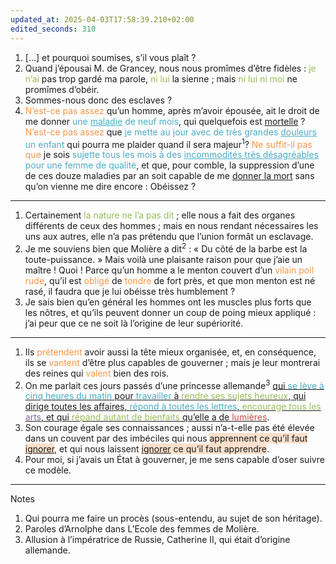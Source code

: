 ```yaml
---
updated_at: 2025-04-03T17:58:39.210+02:00
edited_seconds: 310
---
```

1. [...] et pourquoi soumises, s’il vous plaît ? 
2. Quand j’épousai M. de Grancey, nous nous promîmes d’être fidèles : <font color="#9bbb59">je n’ai</font> pas trop gardé ma parole, <font color="#9bbb59">ni lui</font> la sienne ; mais <font color="#9bbb59">ni lui ni moi</font> ne promîmes d’obéir. 
3. Sommes-nous donc des esclaves ? 
4. <font color="#f79646">N’est-ce pas assez</font> qu’un homme, après m’avoir épousée, ait le droit de me donner <font color="#4bacc6">une <u>maladie</u> de neuf mois</font>, qui quelquefois est <u>mortelle</u> ? <font color="#f79646">N’est-ce pas assez</font> que <font color="#4bacc6">je mette au jour avec de très grandes <u>douleurs</u> un enfant</font> qui pourra me plaider quand il sera majeur<sup>1</sup>? <font color="#f79646">Ne suffit-il pas que</font> je sois <font color="#4bacc6">sujette tous les mois à des <u>incommodités très désagréables</u> pour une femme de qualité</font>, et que, pour comble, la suppression d’une de ces douze maladies par an soit capable de me <u>donner la mort</u> sans qu’on vienne me dire encore : Obéissez ? 

<hr>

1. Certainement <font color="#9bbb59">la nature ne l’a pas dit</font> ; elle nous a fait des organes différents de ceux des hommes ; mais en nous rendant nécessaires les uns aux autres, elle n’a pas prétendu que l’union formât un esclavage. 
2. Je me souviens bien que Molière a dit<sup>2</sup> : « Du côté de la barbe est la toute-puissance. » Mais voilà une plaisante raison pour que j’aie un maître ! Quoi ! Parce qu’un homme a le menton couvert d’un <font color="#f79646">vilain poil rude</font>, qu’il est <font color="#f79646">obligé</font> de <font color="#f79646">tondre</font> de fort près, et que mon menton est né rasé, il faudra que je lui obéisse très humblement ? 
3. Je sais bien qu’en général les hommes ont les muscles plus forts que les nôtres, et qu’ils peuvent donner un coup de poing mieux appliqué : j’ai peur que ce ne soit là l’origine de leur supériorité. 

<hr>

1. Ils <font color="#f79646">prétendent</font> avoir aussi la tête mieux organisée, et, en conséquence, ils se <font color="#f79646">vantent</font> d’être plus capables de gouverner ; mais je leur montrerai des reines qui <font color="#f79646">valent</font> bien des rois. 
2. On me parlait ces jours passés d’une princesse allemande<sup>3</sup> <u>qui <font color="#4bacc6">se lève à cinq heures du matin</font> pour <font color="#4bacc6">travailler</font> à <font color="#9bbb59">rendre ses sujets heureux</font>, qui dirige toutes les affaires, <font color="#4bacc6">répond à toutes les lettres</font>, <font color="#9bbb59">encourage tous les</font> <font color="#8064a2">arts</font>, et qui <font color="#9bbb59">répand autant de bienfaits</font> qu’elle a de <font color="#c0504d">lumières</font></u>. 
3. Son courage égale ses connaissances ; aussi n’a-t-elle pas ét<u></u>é élevée dans un couvent par des imbéciles qui nous <span style="background:rgba(240, 107, 5, 0.2)">apprennent ce qu’il faut <u>ignorer</u></span>, et qui nous laissent <span style="background:rgba(240, 107, 5, 0.2)"><u>ignorer</u> ce qu’il faut apprendre</span>. 
4. Pour moi, si j’avais un État à gouverner, je me sens capable d’oser suivre ce modèle.

<hr>

Notes 
1. Qui pourra me faire un procès (sous-entendu, au sujet de son héritage). 
2. Paroles d’Arnolphe dans L’Ecole des femmes de Molière. 
3. Allusion à l’impératrice de Russie, Catherine II, qui était d’origine allemande.